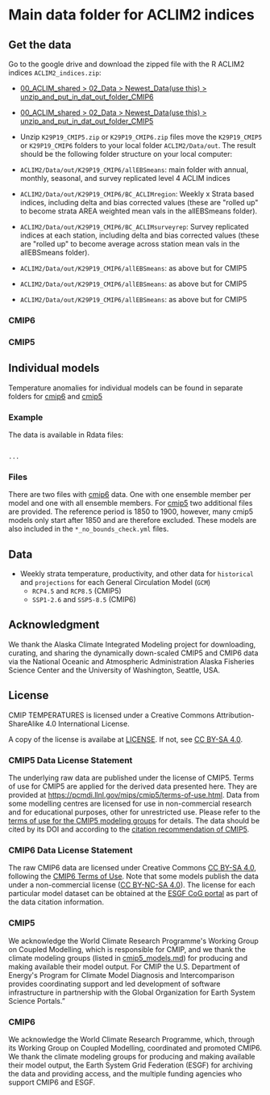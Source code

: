 # Main data folder for ACLIM2 indices


## Get the data

Go to the google drive and download the zipped file with the R ACLIM2 indices `ACLIM2_indices.zip`:

* [00_ACLIM_shared > 02_Data > Newest_Data(use this) > unzip_and_put_in_dat_out_folder_CMIP6](https://drive.google.com/drive/u/1/folders/1clPtrPCQMPcwqr8UE78_Sd2IGwyBuDcD)  

* [00_ACLIM_shared > 02_Data > Newest_Data(use this) > unzip_and_put_in_dat_out_folder_CMIP5](https://drive.google.com/drive/u/1/folders/1t_JqDBQU-Fyy5nvIYRAmVcqzWi4mq7mk)

* Unzip `K29P19_CMIP5.zip` or `K29P19_CMIP6.zip` files move the `K29P19_CMIP5` or `K29P19_CMIP6` folders to your local folder `ACLIM2/Data/out`. The result should be the following folder structure on your local computer:  
* `ACLIM2/Data/out/K29P19_CMIP6/allEBSmeans`: main folder with annual, monthly, seasonal, and survey replicated level 4 ACLIM indices
* `ACLIM2/Data/out/K29P19_CMIP6/BC_ACLIMregion`: Weekly x Strata based indices, including delta and bias corrected values (these are "rolled up" to become strata AREA weighted mean vals in the allEBSmeans folder).
* `ACLIM2/Data/out/K29P19_CMIP6/BC_ACLIMsurveyrep`: Survey replicated indices at each station, including delta and bias corrected values (these are "rolled up" to become average across station mean vals in the allEBSmeans folder).

* `ACLIM2/Data/out/K29P19_CMIP6/allEBSmeans`: as above but for CMIP5
* `ACLIM2/Data/out/K29P19_CMIP6/allEBSmeans`: as above but for CMIP5
* `ACLIM2/Data/out/K29P19_CMIP6/allEBSmeans`: as above but for CMIP5

### CMIP6


### CMIP5


## Individual models

Temperature anomalies for individual models can be found in separate folders for [cmip6](temperatures/cmip6/csv/) and [cmip5](temperatures/cmip5/csv/)

### Example
The data is available in Rdata files:
``` csv

...
```

### Files

There are two files with [cmip6](temperatures/cmip6/csv/) data. One with one ensemble member per model and one with all ensemble members. For [cmip5](temperatures/cmip5/csv/) two additional files are provided. The reference period is 1850 to 1900, however, many cmip5 models only start after 1850 and are therefore excluded. These models are also included in the `*_no_bounds_check.yml` files.

## Data
 * Weekly strata temperature, productivity, and other data for `historical` and `projections` for each General Circulation Model (`GCM`)
   * `RCP4.5` and `RCP8.5` (CMIP5)
   * `SSP1-2.6` and `SSP5-8.5` (CMIP6)


## Acknowledgment

We thank the Alaska Climate Integrated Modeling project for downloading, curating, and sharing the dynamically down-scaled CMIP5 and CMIP6 data via the National Oceanic and Atmospheric Administration Alaska Fisheries Science Center and the University of Washington, Seattle, USA.

## License

CMIP TEMPERATURES is licensed under a Creative Commons Attribution-ShareAlike 4.0 International License.

A copy of the license is availabe at [LICENSE](LICENSE). If not, see [CC BY-SA 4.0](http://creativecommons.org/licenses/by-sa/4.0/).

### CMIP5 Data License Statement

The underlying raw data are published under the license of CMIP5. Terms of use for CMIP5 are applied for the derived data presented here. They are provided at https://pcmdi.llnl.gov/mips/cmip5/terms-of-use.html. Data from some modelling centres are licensed for use in non-commercial research and for educational purposes, other for unrestricted use. Please refer to the [terms of use for the CMIP5 modeling groups](https://pcmdi.llnl.gov/mips/cmip5/docs/CMIP5_modeling_groups.pdf) for details.
The data should be cited by its DOI and according to the [citation recommendation of CMIP5](https://pcmdi.llnl.gov/mips/cmip5/citation.html).

### CMIP6 Data License Statement

The raw CMIP6 data are licensed under Creative Commons [CC BY-SA 4.0](https://creativecommons.org/licenses/by-sa/4.0), following the [CMIP6 Terms of Use](https://pcmdi.llnl.gov/CMIP6/TermsOfUse). Note that some models publish the data under a non-commercial license ([CC BY-NC-SA 4.0](https://creativecommons.org/licenses/by-nc-sa/4.0/)). The license for each particular model dataset can be obtained at the [ESGF CoG portal](https://esgf-node.llnl.gov/search/cmip6) as part of the data citation information.


### CMIP5

We acknowledge the World Climate Research Programme's Working Group on Coupled Modelling, which is responsible for CMIP, and we thank the climate modeling groups (listed in [cmip5_models.md](cmip5_models.md)) for producing and making available their model output. For CMIP the U.S. Department of Energy's Program for Climate Model Diagnosis and Intercomparison provides coordinating support and led development of software infrastructure in partnership with the Global Organization for Earth System Science Portals.”

### CMIP6

We acknowledge the World Climate Research Programme, which, through its Working Group on Coupled Modelling, coordinated and promoted CMIP6. We thank the climate modeling groups for producing and making available their model output, the Earth System Grid Federation (ESGF) for archiving the data and providing access, and the multiple funding agencies who support CMIP6 and ESGF.
